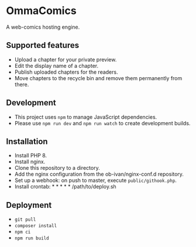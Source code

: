 # OmmaComics

A web-comics hosting engine.

## Supported features

- Upload a chapter for your private preview.
- Edit the display name of a chapter.
- Publish uploaded chapters for the readers.
- Move chapters to the recycle bin and remove them permanently from there.

## Development

- This project uses `npm` to manage JavaScript dependencies.
- Please use `npm run dev` and `npm run watch` to create development builds.

## Installation
- Install PHP 8.
- Install nginx.
- Clone this repository to a directory.
- Add the nginx configuration from the ob-ivan/nginx-conf.d repository.
- Set up a webhook: on push to master, execute `public/githook.php`.
- Install crontab:
      * * * * * /path/to/deploy.sh

## Deployment

- `git pull`
- `composer install`
- `npm ci`
- `npm run build`
